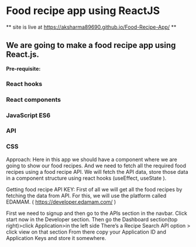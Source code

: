 # Food recipe app using ReactJS
** site is live at https://aksharma89690.github.io/Food-Recipe-App/ **

## We are going to make a food recipe app using React.js.

**Pre-requisite:**
<h3>React hooks</h3>
<h3>React components</h3>
<h3>JavaScript ES6</h3>
<h3>API</h3> 
<h3>CSS</h3>

Approach: Here in this app we should have a component where we are going to show our food recipes. And we need to fetch all the required food recipes using a food recipe API. We will fetch the API data, store those data in a component structure using react hooks (useEffect, useState ).

Getting food recipe API KEY: First of all we will get all the food recipes by fetching the data from API.  For this, we will use the  platform called EDAMAM.  (  https://developer.edamam.com/ )

First we need to signup and  then go to the APIs section in the navbar.
Click start now in the Developer section.
Then go the Dashboard section(top right)>click Application>in the left side
There’s a Recipe Search API option > click view on that section
From there copy your Application ID and Application Keys and store it somewhere.
